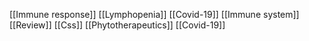 [[Immune response]]
[[Lymphopenia]]
[[Covid-19]]
[[Immune system]]
[[Review]]
[[Css]]
[[Phytotherapeutics]]
[[Covid-19]]
